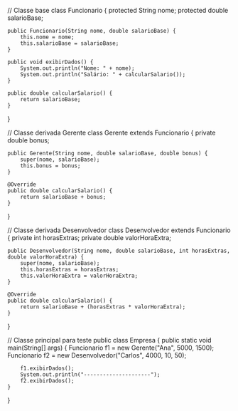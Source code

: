 // Classe base
class Funcionario {
    protected String nome;
    protected double salarioBase;

    public Funcionario(String nome, double salarioBase) {
        this.nome = nome;
        this.salarioBase = salarioBase;
    }

    public void exibirDados() {
        System.out.println("Nome: " + nome);
        System.out.println("Salário: " + calcularSalario());
    }

    public double calcularSalario() {
        return salarioBase;
    }
}

// Classe derivada Gerente
class Gerente extends Funcionario {
    private double bonus;

    public Gerente(String nome, double salarioBase, double bonus) {
        super(nome, salarioBase);
        this.bonus = bonus;
    }

    @Override
    public double calcularSalario() {
        return salarioBase + bonus;
    }
}

// Classe derivada Desenvolvedor
class Desenvolvedor extends Funcionario {
    private int horasExtras;
    private double valorHoraExtra;

    public Desenvolvedor(String nome, double salarioBase, int horasExtras, double valorHoraExtra) {
        super(nome, salarioBase);
        this.horasExtras = horasExtras;
        this.valorHoraExtra = valorHoraExtra;
    }

    @Override
    public double calcularSalario() {
        return salarioBase + (horasExtras * valorHoraExtra);
    }
}

// Classe principal para teste
public class Empresa {
    public static void main(String[] args) {
        Funcionario f1 = new Gerente("Ana", 5000, 1500);
        Funcionario f2 = new Desenvolvedor("Carlos", 4000, 10, 50);

        f1.exibirDados();
        System.out.println("---------------------");
        f2.exibirDados();
    }
}
